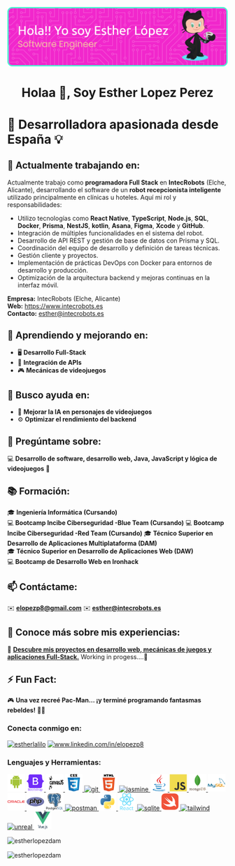 ![Header](./myheader.png)

<h1 align="center">Holaa 👋, Soy Esther Lopez Perez</h1>

# 🚀 **Desarrolladora apasionada desde España** 💡  

## 🔭 **Actualmente trabajando en:**

Actualmente trabajo como **programadora Full Stack** en **IntecRobots** (Elche, Alicante), desarrollando el software de un **robot recepcionista inteligente** utilizado principalmente en clínicas u hoteles. Aquí mi rol y responsabilidades:

- Utilizo tecnologías como **React Native**, **TypeScript**, **Node.js**, **SQL**, **Docker**, **Prisma**, **NestJS**, **kotlin**, **Asana**, **Figma**, **Xcode** y **GitHub**.
- Integración de múltiples funcionalidades en el sistema del robot.
- Desarrollo de API REST y gestión de base de datos con Prisma y SQL.
- Coordinación del equipo de desarrollo y definición de tareas técnicas.
- Gestión cliente y proyectos.
- Implementación de prácticas DevOps con Docker para entornos de desarrollo y producción.
- Optimización de la arquitectura backend y mejoras continuas en la interfaz móvil.

**Empresa:** IntecRobots (Elche, Alicante)  
**Web:** https://www.intecrobots.es  
**Contacto:** esther@intecrobots.es

## 🌱 **Aprendiendo y mejorando en:**  
- 🖥 **Desarrollo Full-Stack**  
- 🔗 **Integración de APIs**  
- 🎮 **Mecánicas de videojuegos**  

## 🤝 **Busco ayuda en:**  
- 🧠 **Mejorar la IA en personajes de videojuegos**  
- ⚙️ **Optimizar el rendimiento del backend**  

## 💬 **Pregúntame sobre:**  
💻 **Desarrollo de software, desarrollo web, Java, JavaScript y lógica de videojuegos** 🚀  

## 📚 **Formación:**  
🎓 **Ingeniería Informática (Cursando)**  
💻 **Bootcamp Incibe Ciberseguridad -Blue Team (Cursando)**
💻 **Bootcamp Incibe Ciberseguridad -Red Team (Cursando)**
🎓 **Técnico Superior en Desarrollo de Aplicaciones Multiplataforma (DAM)**  
🎓 **Técnico Superior en Desarrollo de Aplicaciones Web (DAW)**  
💻 **Bootcamp de Desarrollo Web en Ironhack**  

## 📫 **Contáctame:**  
✉️ **elopezp8@gmail.com**
✉️ **esther@intecrobots.es**

## 📄 **Conoce más sobre mis experiencias:**  
🔗 [**Descubre mis proyectos en desarrollo web, mecánicas de juegos y aplicaciones Full-Stack.**](#)   Working in progess....🚀  

## ⚡ **Fun Fact:**  
🎮 **Una vez recreé Pac-Man… ¡y terminé programando fantasmas rebeldes!** 👻😂  

<h3 align="left">Conecta conmigo en:</h3>
<p align="left">
<a href="https://twitter.com/estherlalilo" target="blank"><img align="center" src="https://raw.githubusercontent.com/rahuldkjain/github-profile-readme-generator/master/src/images/icons/Social/twitter.svg" alt="estherlalilo" height="30" width="40" /></a>
<a href="https:///www.linkedin.com/in/elopezp8" target="blank"><img align="center" src="https://raw.githubusercontent.com/rahuldkjain/github-profile-readme-generator/master/src/images/icons/Social/linked-in-alt.svg" alt="www.linkedin.com/in/elopezp8" height="30" width="40" /></a>
</p>

<h3 align="left">Lenguajes y Herramientas:</h3>
<p align="left"> <a href="https://developer.android.com" target="_blank" rel="noreferrer"> <img src="https://raw.githubusercontent.com/devicons/devicon/master/icons/android/android-original-wordmark.svg" alt="android" width="40" height="40"/> </a> <a href="https://getbootstrap.com" target="_blank" rel="noreferrer"> <img src="https://raw.githubusercontent.com/devicons/devicon/master/icons/bootstrap/bootstrap-plain-wordmark.svg" alt="bootstrap" width="40" height="40"/> </a> <a href="https://canvasjs.com" target="_blank" rel="noreferrer"> <img src="https://raw.githubusercontent.com/Hardik0307/Hardik0307/master/assets/canvasjs-charts.svg" alt="canvasjs" width="40" height="40"/> </a> <a href="https://www.w3schools.com/css/" target="_blank" rel="noreferrer"> <img src="https://raw.githubusercontent.com/devicons/devicon/master/icons/css3/css3-original-wordmark.svg" alt="css3" width="40" height="40"/> </a> <a href="https://git-scm.com/" target="_blank" rel="noreferrer"> <img src="https://www.vectorlogo.zone/logos/git-scm/git-scm-icon.svg" alt="git" width="40" height="40"/> </a> <a href="https://www.w3.org/html/" target="_blank" rel="noreferrer"> <img src="https://raw.githubusercontent.com/devicons/devicon/master/icons/html5/html5-original-wordmark.svg" alt="html5" width="40" height="40"/> </a> <a href="https://jasmine.github.io/" target="_blank" rel="noreferrer"> <img src="https://www.vectorlogo.zone/logos/jasmine/jasmine-icon.svg" alt="jasmine" width="40" height="40"/> </a> <a href="https://www.java.com" target="_blank" rel="noreferrer"> <img src="https://raw.githubusercontent.com/devicons/devicon/master/icons/java/java-original.svg" alt="java" width="40" height="40"/> </a> <a href="https://developer.mozilla.org/en-US/docs/Web/JavaScript" target="_blank" rel="noreferrer"> <img src="https://raw.githubusercontent.com/devicons/devicon/master/icons/javascript/javascript-original.svg" alt="javascript" width="40" height="40"/> </a> <a href="https://www.mongodb.com/" target="_blank" rel="noreferrer"> <img src="https://raw.githubusercontent.com/devicons/devicon/master/icons/mongodb/mongodb-original-wordmark.svg" alt="mongodb" width="40" height="40"/> </a> <a href="https://www.mysql.com/" target="_blank" rel="noreferrer"> <img src="https://raw.githubusercontent.com/devicons/devicon/master/icons/mysql/mysql-original-wordmark.svg" alt="mysql" width="40" height="40"/> </a> <a href="https://www.oracle.com/" target="_blank" rel="noreferrer"> <img src="https://raw.githubusercontent.com/devicons/devicon/master/icons/oracle/oracle-original.svg" alt="oracle" width="40" height="40"/> </a> <a href="https://www.php.net" target="_blank" rel="noreferrer"> <img src="https://raw.githubusercontent.com/devicons/devicon/master/icons/php/php-original.svg" alt="php" width="40" height="40"/> </a> <a href="https://www.postgresql.org" target="_blank" rel="noreferrer"> <img src="https://raw.githubusercontent.com/devicons/devicon/master/icons/postgresql/postgresql-original-wordmark.svg" alt="postgresql" width="40" height="40"/> </a> <a href="https://postman.com" target="_blank" rel="noreferrer"> <img src="https://www.vectorlogo.zone/logos/getpostman/getpostman-icon.svg" alt="postman" width="40" height="40"/> </a> <a href="https://www.python.org" target="_blank" rel="noreferrer"> <img src="https://raw.githubusercontent.com/devicons/devicon/master/icons/python/python-original.svg" alt="python" width="40" height="40"/> </a> <a href="https://reactjs.org/" target="_blank" rel="noreferrer"> <img src="https://raw.githubusercontent.com/devicons/devicon/master/icons/react/react-original-wordmark.svg" alt="react" width="40" height="40"/> </a> <a href="https://www.sqlite.org/" target="_blank" rel="noreferrer"> <img src="https://www.vectorlogo.zone/logos/sqlite/sqlite-icon.svg" alt="sqlite" width="40" height="40"/> </a> <a href="https://developer.apple.com/swift/" target="_blank" rel="noreferrer"> <img src="https://raw.githubusercontent.com/devicons/devicon/master/icons/swift/swift-original.svg" alt="swift" width="40" height="40"/> </a> <a href="https://tailwindcss.com/" target="_blank" rel="noreferrer"> <img src="https://www.vectorlogo.zone/logos/tailwindcss/tailwindcss-icon.svg" alt="tailwind" width="40" height="40"/> </a> <a href="https://unrealengine.com/" target="_blank" rel="noreferrer"> <img src="https://raw.githubusercontent.com/kenangundogan/fontisto/036b7eca71aab1bef8e6a0518f7329f13ed62f6b/icons/svg/brand/unreal-engine.svg" alt="unreal" width="40" height="40"/> </a> <a href="https://vuejs.org/" target="_blank" rel="noreferrer"> <img src="https://raw.githubusercontent.com/devicons/devicon/master/icons/vuejs/vuejs-original-wordmark.svg" alt="vuejs" width="40" height="40"/> </a> </p>

<p><img align="center" src="https://github-readme-stats.vercel.app/api/top-langs?username=estherlopezdam&show_icons=true&locale=en&layout=compact" alt="estherlopezdam" /></p>

<p><img align="center" src="https://github-readme-streak-stats.herokuapp.com/?user=estherlopezdam&" alt="estherlopezdam" /></p>
